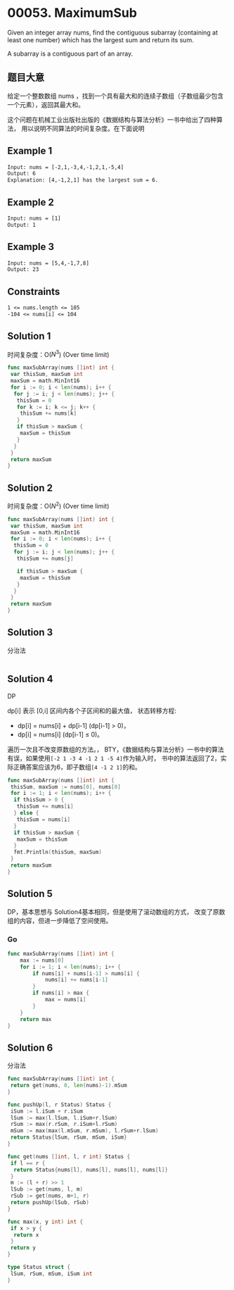 # 00053. MaximumSub

Given an integer array nums, find the contiguous subarray (containing at least one number) which has the largest sum and return its sum.

A subarray is a contiguous part of an array.

## 题目大意

给定一个整数数组 nums ，找到一个具有最大和的连续子数组（子数组最少包含一个元素），返回其最大和。

这个问题在机械工业出版社出版的《数据结构与算法分析》一书中给出了四种算法，
用以说明不同算法的时间复杂度。在下面说明

## Example 1

```txt
Input: nums = [-2,1,-3,4,-1,2,1,-5,4]
Output: 6
Explanation: [4,-1,2,1] has the largest sum = 6.
```

## Example 2

```txt
Input: nums = [1]
Output: 1
```

## Example 3

```txt
Input: nums = [5,4,-1,7,8]
Output: 23
```

## Constraints

```txt
1 <= nums.length <= 105
-104 <= nums[i] <= 104
```

## Solution 1

时间复杂度：O($N^3$)
 (Over time limit)

```go
func maxSubArray(nums []int) int {
 var thisSum, maxSum int
 maxSum = math.MinInt16
 for i := 0; i < len(nums); i++ {
  for j := i; j < len(nums); j++ {
   thisSum = 0
   for k := i; k <= j; k++ {
    thisSum += nums[k]
   }
   if thisSum > maxSum {
    maxSum = thisSum
   }
  }
 }
 return maxSum
}
```

## Solution 2

时间复杂度：O($N^2$)
(Over time limit)

```go
func maxSubArray(nums []int) int {
 var thisSum, maxSum int
 maxSum = math.MinInt16
 for i := 0; i < len(nums); i++ {
  thisSum = 0
  for j := i; j < len(nums); j++ {
   thisSum += nums[j]

   if thisSum > maxSum {
    maxSum = thisSum
   }
  }
 }
 return maxSum
}
```

## Solution 3

分治法

```go

```

## Solution 4

DP

dp[i] 表示 [0,i] 区间内各个子区间和的最大值，
状态转移方程:

* dp[i] = nums[i] + dp[i-1] (dp[i-1] > 0)，
* dp[i] = nums[i]           (dp[i-1] ≤ 0)。

遍历一次且不改变原数组的方法。，
BTY，《数据结构与算法分析》一书中的算法有误，如果使用`[-2 1 -3 4 -1 2 1 -5 4]`作为输入时，
书中的算法返回了2，实际正确答案应该为6，即子数组`[4 -1 2 1]`的和。

```go
func maxSubArray(nums []int) int {
 thisSum, maxSum := nums[0], nums[0]
 for i := 1; i < len(nums); i++ {
  if thisSum > 0 {
   thisSum += nums[i]
  } else {
   thisSum = nums[i]
  }
  if thisSum > maxSum {
   maxSum = thisSum
  }
  fmt.Println(thisSum, maxSum)
 }
 return maxSum
}

```

## Solution 5

DP，基本思想与 Solution4基本相同，但是使用了滚动数组的方式，
改变了原数组的内容，但进一步降低了空间使用。

### Go

```go
func maxSubArray(nums []int) int {
    max := nums[0]
    for i := 1; i < len(nums); i++ {
        if nums[i] + nums[i-1] > nums[i] {
            nums[i] += nums[i-1]
        }
        if nums[i] > max {
            max = nums[i]
        }
    }
    return max
}
```

## Solution 6

分治法

```go
func maxSubArray(nums []int) int {
 return get(nums, 0, len(nums)-1).mSum
}

func pushUp(l, r Status) Status {
 iSum := l.iSum + r.iSum
 lSum := max(l.lSum, l.iSum+r.lSum)
 rSum := max(r.rSum, r.iSum+l.rSum)
 mSum := max(max(l.mSum, r.mSum), l.rSum+r.lSum)
 return Status{lSum, rSum, mSum, iSum}
}

func get(nums []int, l, r int) Status {
 if l == r {
  return Status{nums[l], nums[l], nums[l], nums[l]}
 }
 m := (l + r) >> 1
 lSub := get(nums, l, m)
 rSub := get(nums, m+1, r)
 return pushUp(lSub, rSub)
}

func max(x, y int) int {
 if x > y {
  return x
 }
 return y
}

type Status struct {
 lSum, rSum, mSum, iSum int
}
```
